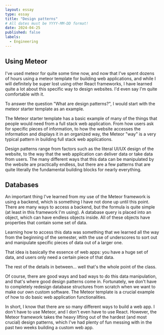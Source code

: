 ```yaml
---
layout: essay
type: essay
title: "Design patterns"
# All dates must be YYYY-MM-DD format!
date: 2024-04-25
published: false
labels:
  - Engineering
---
```


## Using Meteor

I've used meteor for quite some time now, and now that I've spent dozens of hours using a meteor template for building web applications, and while I will definitely be super lost using other React frameworks, I have learned quite a lot about this specific way to design websites. I'd even say I'm quite comfortable with it.

To answer the question "What are design patterns?", I would start with the meteor starter template as an example.

The Meteor starter template has a basic example of many of the things that people would need from a full stack web application. From how users ask for specific pieces of information, to how the website accesses the information and displays it in an organized way, the Meteor "way" is a very typical pattern in building full stack web applications.

Design patterns range from factors such as the literal UI/UX design of the website, to the way that the web application can deliver data or take data from users. The many different ways that this data can be manipulated by the website are practically endless, but there are a few patterns that are quite literally the fundamental building blocks for nearly everything.


## Databases

An important thing I've learned from my use of the Meteor framework is using a backend, which is something I have not done up until this point. There are many ways to access a backend, but the formula is quite simple (at least in this framework I'm using). A database query is placed into an object, which can have endless objects inside. All of these objects have properties that contain some set of data.

Learning how to access this data was something that we learned all the way from the beginning of the semester, with the use of underscores to sort out and manipulate specific pieces of data out of a larger one.

That idea is basically the essence of web apps: you have a huge set of data, and users only need a certain piece of that data. 

The rest of the details in between... well that's the whole point of the class.

Of course, there are good ways and bad ways to do this data manipulation, and that's where good design patterns come in. Fortunately, we don't have to completely redesign database structures from scratch when we want to make our own custom software. The Meteor template is a crucial example of how to do basic web application functionalities. 

In short, I know that there are so many different ways to build a web app. I don't have to use Meteor, and I don't even have to use React. However, the Meteor framework takes the heavy lifting out of the hardest (and most crucial) design patterns, which I've had plenty of fun messing with in the past two weeks building a custom web app.